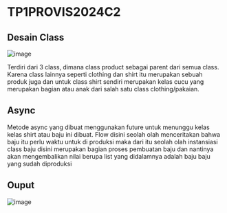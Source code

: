 # TP1PROVIS2024C2

## Desain Class
![image](https://github.com/MFadlulHafiizh/TP1PROVIS2024C2/assets/61264072/598c8061-996a-4b43-a18d-f823802ef7c2)

Terdiri dari 3 class, dimana class product sebagai parent dari semua class. Karena class lainnya seperti clothing dan shirt itu merupakan sebuah produk juga dan untuk class shirt sendiri merupakan kelas cucu yang merupakan bagian atau anak dari salah satu class clothing/pakaian.

## Async
Metode async yang dibuat menggunakan future untuk menunggu kelas kelas shirt atau baju ini dibuat. Flow disini seolah olah menceritakan bahwa baju itu perlu waktu untuk di produksi maka dari itu seolah olah instansiasi class baju disini merupakan bagian proses pembuatan baju dan nantinya akan mengembalikan nilai berupa list yang didalamnya adalah baju baju yang sudah diproduksi

## Ouput
![image](https://github.com/MFadlulHafiizh/TP1PROVIS2024C2/assets/61264072/abb3a922-8e69-4d10-808f-1daf5504d107)

